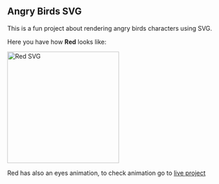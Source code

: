 ## Angry Birds SVG ##

This is a fun project about rendering angry birds characters using SVG.

Here you have how **Red** looks like: 

<img src="https://user-images.githubusercontent.com/1313018/65802113-ff7aac00-e17a-11e9-855e-d3aee85e4d10.png" width="256" height="256" title="Red SVG">

Red has also an eyes animation, to check animation go to [live project](http://yngrdyn.github.io/AngryBirds_SVG/angry.html)
